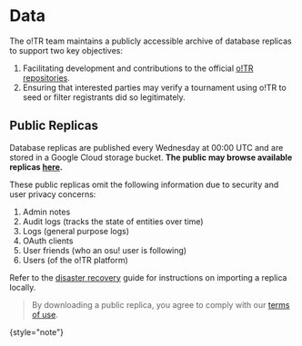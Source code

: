 # Data

The o!TR team maintains a publicly accessible archive of database replicas to support two key objectives:

1. Facilitating development and contributions to the official [o!TR repositories](https://github.com/osu-tournament-rating/).
2. Ensuring that interested parties may verify a tournament using o!TR to seed or filter registrants did so legitimately.

## Public Replicas

Database replicas are published every Wednesday at 00:00 UTC and are stored in a Google Cloud storage bucket. **The public may browse available replicas [here](https://data.otr.stagec.xyz/).**

These public replicas omit the following information due to security and user privacy concerns:

1. Admin notes
2. Audit logs (tracks the state of entities over time)
3. Logs (general purpose logs)
4. OAuth clients
5. User friends (who an osu! user is following)
6. Users (of the o!TR platform)

Refer to the [disaster recovery](Disaster-Recovery.md#restore-the-database) guide for instructions on importing a replica locally.

> By downloading a public replica, you agree to comply with our [terms of use](https://data.otr.stagec.xyz/).
>
{style="note"}
